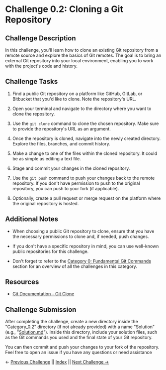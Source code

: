 # Challenge 0.2: Cloning a Git Repository

## Challenge Description

In this challenge, you'll learn how to clone an existing Git repository from a remote source and explore the basics of Git remotes. The goal is to bring an external Git repository into your local environment, enabling you to work with the project's code and history.

## Challenge Tasks

1. Find a public Git repository on a platform like GitHub, GitLab, or Bitbucket that you'd like to clone. Note the repository's URL.

2. Open your terminal and navigate to the directory where you want to clone the repository.

3. Use the `git clone` command to clone the chosen repository. Make sure to provide the repository's URL as an argument.

4. Once the repository is cloned, navigate into the newly created directory. Explore the files, branches, and commit history.

5. Make a change to one of the files within the cloned repository. It could be as simple as editing a text file.

6. Stage and commit your changes in the cloned repository.

7. Use the `git push` command to push your changes back to the remote repository. If you don't have permission to push to the original repository, you can push to your fork (if applicable).

8. Optionally, create a pull request or merge request on the platform where the original repository is hosted.

## Additional Notes

- When choosing a public Git repository to clone, ensure that you have the necessary permissions to clone and, if needed, push changes.

- If you don't have a specific repository in mind, you can use well-known public repositories for this challenge.

- Don't forget to refer to the [Category 0: Fundamental Git Commands](../about_0.md) section for an overview of all the challenges in this category.

## Resources

- [Git Documentation - Git Clone](https://git-scm.com/docs/git-clone)

## Challenge Submission

After completing the challenge, create a new directory inside the "Category_0.2" directory (if not already provided) with a name "Solution" (e.g., "[Solution.md](./Solution.md)"). Inside this directory, include your solution files, such as the Git commands you used and the final state of your Git repository.

You can then commit and push your changes to your fork of the repository. Feel free to open an issue if you have any questions or need assistance

← [Previous Challenge](../Challenge_0.1/Challenge.md) || [Index](../../README.md) || [Next Challenge →](../Challenge_0.3/Challenge.md)
